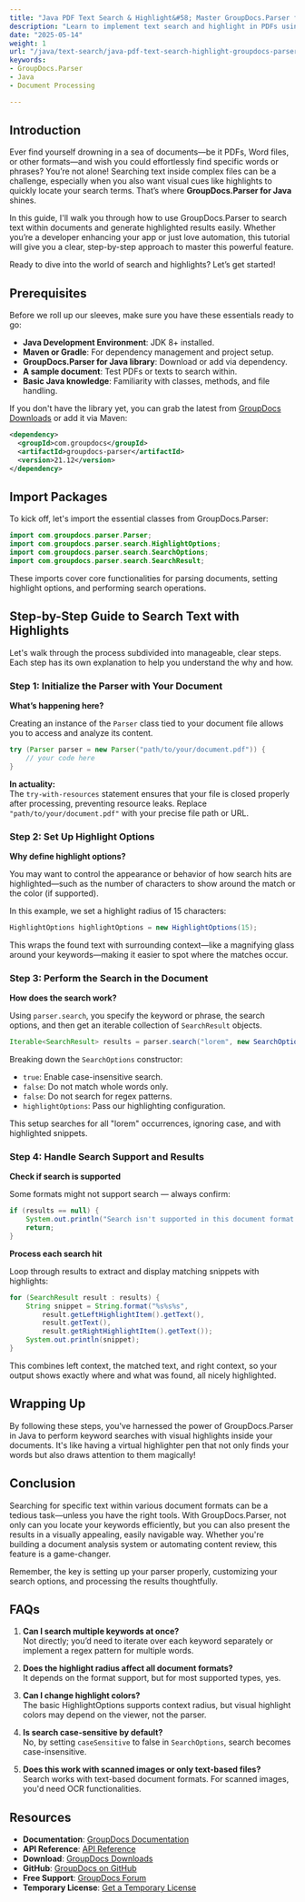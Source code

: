 ```yaml
---
title: "Java PDF Text Search & Highlight&#58; Master GroupDocs.Parser for Efficient Document Handling"
description: "Learn to implement text search and highlight in PDFs using Java and GroupDocs.Parser. Enhance document processing with this comprehensive guide."
date: "2025-05-14"
weight: 1
url: "/java/text-search/java-pdf-text-search-highlight-groupdocs-parser-guide/"
keywords:
- GroupDocs.Parser
- Java
- Document Processing

---
```


## Introduction

Ever find yourself drowning in a sea of documents—be it PDFs, Word files, or other formats—and wish you could effortlessly find specific words or phrases? You’re not alone! Searching text inside complex files can be a challenge, especially when you also want visual cues like highlights to quickly locate your search terms. That’s where **GroupDocs.Parser for Java** shines.

In this guide, I'll walk you through how to use GroupDocs.Parser to search text within documents and generate highlighted results easily. Whether you’re a developer enhancing your app or just love automation, this tutorial will give you a clear, step-by-step approach to master this powerful feature.

Ready to dive into the world of search and highlights? Let’s get started!


## Prerequisites

Before we roll up our sleeves, make sure you have these essentials ready to go:

- **Java Development Environment**: JDK 8+ installed.
- **Maven or Gradle**: For dependency management and project setup.
- **GroupDocs.Parser for Java library**: Download or add via dependency.
- **A sample document**: Test PDFs or texts to search within.
- **Basic Java knowledge**: Familiarity with classes, methods, and file handling.

If you don't have the library yet, you can grab the latest from [GroupDocs Downloads](https://releases.groupdocs.com/parser/java/) or add it via Maven:
```xml
<dependency>
  <groupId>com.groupdocs</groupId>
  <artifactId>groupdocs-parser</artifactId>
  <version>21.12</version>
</dependency>
```


## Import Packages

To kick off, let's import the essential classes from GroupDocs.Parser:

```java
import com.groupdocs.parser.Parser;
import com.groupdocs.parser.search.HighlightOptions;
import com.groupdocs.parser.search.SearchOptions;
import com.groupdocs.parser.search.SearchResult;
```

These imports cover core functionalities for parsing documents, setting highlight options, and performing search operations.


## Step-by-Step Guide to Search Text with Highlights

Let's walk through the process subdivided into manageable, clear steps. Each step has its own explanation to help you understand the why and how.


### Step 1: Initialize the Parser with Your Document

**What’s happening here?**

Creating an instance of the `Parser` class tied to your document file allows you to access and analyze its content.

```java
try (Parser parser = new Parser("path/to/your/document.pdf")) {
    // your code here
}
```

**In actuality:**  
The `try-with-resources` statement ensures that your file is closed properly after processing, preventing resource leaks. Replace `"path/to/your/document.pdf"` with your precise file path or URL.


### Step 2: Set Up Highlight Options

**Why define highlight options?**

You may want to control the appearance or behavior of how search hits are highlighted—such as the number of characters to show around the match or the color (if supported). 

In this example, we set a highlight radius of 15 characters:

```java
HighlightOptions highlightOptions = new HighlightOptions(15);
```

This wraps the found text with surrounding context—like a magnifying glass around your keywords—making it easier to spot where the matches occur.


### Step 3: Perform the Search in the Document

**How does the search work?**

Using `parser.search`, you specify the keyword or phrase, the search options, and then get an iterable collection of `SearchResult` objects.

```java
Iterable<SearchResult> results = parser.search("lorem", new SearchOptions(true, false, false, highlightOptions));
```

Breaking down the `SearchOptions` constructor:

- `true`: Enable case-insensitive search.
- `false`: Do not match whole words only.
- `false`: Do not search for regex patterns.
- `highlightOptions`: Pass our highlighting configuration.

This setup searches for all "lorem" occurrences, ignoring case, and with highlighted snippets.


### Step 4: Handle Search Support and Results

**Check if search is supported**

Some formats might not support search — always confirm:

```java
if (results == null) {
    System.out.println("Search isn't supported in this document format.");
    return;
}
```

**Process each search hit**

Loop through results to extract and display matching snippets with highlights:
```java
for (SearchResult result : results) {
    String snippet = String.format("%s%s%s", 
        result.getLeftHighlightItem().getText(), 
        result.getText(), 
        result.getRightHighlightItem().getText());
    System.out.println(snippet);
}
```

This combines left context, the matched text, and right context, so your output shows exactly where and what was found, all nicely highlighted.


## Wrapping Up

By following these steps, you've harnessed the power of GroupDocs.Parser in Java to perform keyword searches with visual highlights inside your documents. It's like having a virtual highlighter pen that not only finds your words but also draws attention to them magically!


## Conclusion

Searching for specific text within various document formats can be a tedious task—unless you have the right tools. With GroupDocs.Parser, not only can you locate your keywords efficiently, but you can also present the results in a visually appealing, easily navigable way. Whether you're building a document analysis system or automating content review, this feature is a game-changer.

Remember, the key is setting up your parser properly, customizing your search options, and processing the results thoughtfully.


## FAQs

1. **Can I search multiple keywords at once?**  
   Not directly; you’d need to iterate over each keyword separately or implement a regex pattern for multiple words.

2. **Does the highlight radius affect all document formats?**  
   It depends on the format support, but for most supported types, yes.

3. **Can I change highlight colors?**  
   The basic HighlightOptions supports context radius, but visual highlight colors may depend on the viewer, not the parser.

4. **Is search case-sensitive by default?**  
   No, by setting `caseSensitive` to false in `SearchOptions`, search becomes case-insensitive.

5. **Does this work with scanned images or only text-based files?**  
   Search works with text-based document formats. For scanned images, you'd need OCR functionalities.

## Resources
- **Documentation**: [GroupDocs Documentation](https://docs.groupdocs.com/parser/java/)
- **API Reference**: [API Reference](https://reference.groupdocs.com/parser/java)
- **Download**: [GroupDocs Downloads](https://releases.groupdocs.com/parser/java/)
- **GitHub**: [GroupDocs on GitHub](https://github.com/groupdocs-parser/GroupDocs.Parser-for-Java)
- **Free Support**: [GroupDocs Forum](https://forum.groupdocs.com/c/parser)
- **Temporary License**: [Get a Temporary License](https://purchase.groupdocs.com/temporary-license/) 